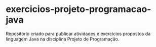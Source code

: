 # exercicios-projeto-programacao-java
Repositório criado para publicar atividades e exercícios propostos da linguagem Java na disciplina Projeto de Programação.
